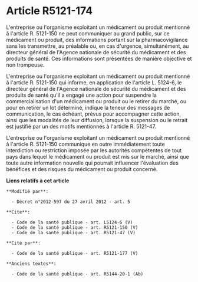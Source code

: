 # Article R5121-174

L'entreprise ou l'organisme exploitant un médicament ou produit mentionné à l'article R. 5121-150 ne peut communiquer au
grand public, sur ce médicament ou produit, des informations portant sur la pharmacovigilance sans les transmettre, au
préalable ou, en cas d'urgence, simultanément, au directeur général de l'Agence nationale de sécurité du médicament et des
produits de santé. Ces informations sont présentées de manière objective et non trompeuse. 

L'entreprise ou l'organisme exploitant un médicament ou produit mentionné à l'article R. 5121-150 qui informe, en application
de l'article L. 5124-6, le directeur général de l'Agence nationale de sécurité du médicament et des produits de santé qu'il a
engagé une action pour suspendre la commercialisation d'un médicament ou produit ou le retirer du marché, ou pour en retirer
un lot déterminé, indique la teneur des messages de communication, le cas échéant, prévus pour accompagner cette action,
ainsi que les modalités de leur diffusion, lorsque la suspension ou le retrait est justifié par un des motifs mentionnés à
l'article R. 5121-47. 

L'entreprise ou l'organisme exploitant un médicament ou produit mentionné à l'article R. 5121-150 communique en outre
immédiatement toute interdiction ou restriction imposée par les autorités compétentes de tout pays dans lequel le médicament
ou produit est mis sur le marché, ainsi que toute autre information nouvelle qui pourrait influencer l'évaluation des
bénéfices et des risques du médicament ou produit concerné.

**Liens relatifs à cet article**

	**Modifié par**:

	  - Décret n°2012-597 du 27 avril 2012 - art. 5

	**Cite**:

	  - Code de la santé publique - art. L5124-6 (V)
	  - Code de la santé publique - art. R5121-150 (V)
	  - Code de la santé publique - art. R5121-47 (V)

	**Cité par**:

	  - Code de la santé publique - art. R5121-177 (V)

	**Anciens textes**:

	  - Code de la santé publique - art. R5144-20-1 (Ab)
